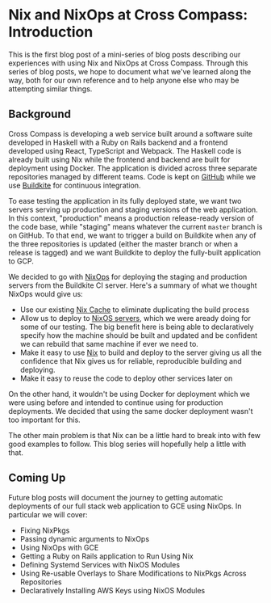 Nix and NixOps at Cross Compass: Introduction
=============================================

This is the first blog post of a mini-series of blog posts describing our
experiences with using Nix and NixOps at Cross Compass. Through this series
of blog posts, we hope to document what we've learned along the way, both for
our own reference and to help anyone else who may be attempting similar things.

Background
----------

Cross Compass is developing a web service built around a software suite
developed in Haskell with a Ruby on Rails backend and a frontend developed using
React, TypeScript and Webpack. The Haskell code is already built using Nix while the frontend and
backend are built for deployment using Docker. The application is divided across
three separate repositories managed by different teams. Code is kept on
[GitHub](https://github.com) while we use [Buildkite](https://buildkite.com) for
continuous integration.

To ease testing the application in its fully deployed state, we want two
servers serving up production and staging versions of the web application.
In this context, "production" means a production release-ready version of the
code base, while "staging" means whatever the current `master` branch is
on GitHub. To that end, we want to trigger a build on Buildkite when any of the
three repositories is updated (either the master branch or when a release
is tagged) and we want Buildkite to deploy the fully-built application to GCP.

We decided to go with [NixOps](https://nixos.org/nixops/) for deploying the
staging and production servers from the Buildkite CI server. Here's
a summary of what we thought NixOps would give us:

* Use our existing [Nix Cache](https://nixos.org/nix/manual/#ssec-s3-substituter)
  to eliminate duplicating the build process
* Allow us to deploy to [NixOS servers](https://nixos.org/nixos/), which we were
  aready doing for some of our testing. The big benefit here is being able to
  declaratively specify how the machine should be built and updated and be
  confident we can rebuild that same machine if ever we need to.
* Make it easy to use [Nix](https://nixos.org/nix/) to build and deploy to the
  server giving us all the confidence that Nix gives us for reliable,
  reproducible building and deploying.
* Make it easy to reuse the code to deploy other services later on

On the other hand, it wouldn't be using Docker for deployment which we were
using before and intended to continue using for production deployments. We
decided that using the same docker deployment wasn't too important for this.

The other main problem is that Nix can be a little hard to break into with
few good examples to follow. This blog series will hopefully help a little
with that.

Coming Up
---------

Future blog posts will document the journey to getting automatic deployments of
our full stack web application to GCE using NixOps. In particular we will cover:

* Fixing NixPkgs
* Passing dynamic arguments to NixOps
* Using NixOps with GCE
* Getting a Ruby on Rails application to Run Using Nix
* Defining Systemd Services with NixOS Modules
* Using Re-usable Overlays to Share Modifications to NixPkgs Across Repositories
* Declaratively Installing AWS Keys using NixOS Modules
